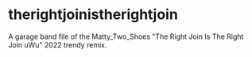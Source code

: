 # therightjoinistherightjoin
A garage band file of the Matty_Two_Shoes "The Right Join Is The Right Join uWu" 2022 trendy remix.
